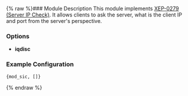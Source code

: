 {% raw %}### Module Description
This module implements [XEP-0279 (Server IP Check)](http://xmpp.org/extensions/xep-0279.html). It allows clients to ask the server, what is the client IP and port from the server's perspective.

### Options

* **iqdisc**

### Example Configuration

```
{mod_sic, []}

```
{% endraw %}
